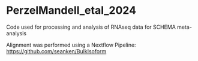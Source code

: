 # PerzelMandell_etal_2024
Code used for processing and analysis of RNAseq data for SCHEMA meta-analysis

Alignment was performed using a Nextflow Pipeline: https://github.com/seanken/BulkIsoform
